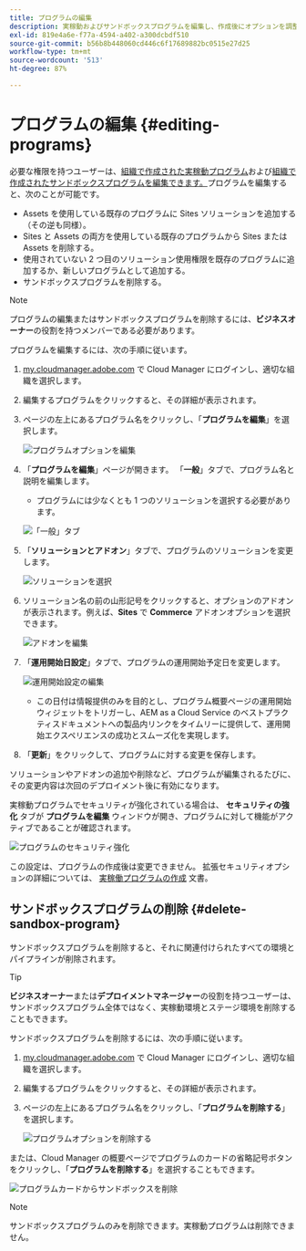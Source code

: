 ```yaml
---
title: プログラムの編集
description: 実稼動およびサンドボックスプログラムを編集し、作成後にオプションを調整する方法について説明します。
exl-id: 819e4a6e-f77a-4594-a402-a300dcbdf510
source-git-commit: b56b8b448060cd446c6f17689882bc0515e27d25
workflow-type: tm+mt
source-wordcount: '513'
ht-degree: 87%

---
```


# プログラムの編集 {#editing-programs}

必要な権限を持つユーザーは、[組織で作成された実稼動プログラム](creating-production-programs.md)および[組織で作成されたサンドボックスプログラムを編集できます。](creating-sandbox-programs.md)プログラムを編集すると、次のことが可能です。

* Assets を使用している既存のプログラムに Sites ソリューションを追加する（その逆も同様）。
* Sites と Assets の両方を使用している既存のプログラムから Sites または Assets を削除する。
* 使用されていない 2 つ目のソリューション使用権限を既存のプログラムに追加するか、新しいプログラムとして追加する。
* サンドボックスプログラムを削除する。

>[!NOTE]
>
>プログラムの編集またはサンドボックスプログラムを削除するには、**ビジネスオーナー**&#x200B;の役割を持つメンバーである必要があります。

プログラムを編集するには、次の手順に従います。

1. [my.cloudmanager.adobe.com](https://my.cloudmanager.adobe.com/) で Cloud Manager にログインし、適切な組織を選択します。

1. 編集するプログラムをクリックすると、その詳細が表示されます。

1. ページの左上にあるプログラム名をクリックし、「**プログラムを編集**」を選択します。

   ![プログラムオプションを編集](assets/edit-program-overview.png)

1. 「**プログラムを編集**」ページが開きます。 「**一般**」タブで、プログラム名と説明を編集します。

   * プログラムには少なくとも 1 つのソリューションを選択する必要があります。

   ![「一般」タブ](assets/edit-program-prod1.png)

1. 「**ソリューションとアドオン**」タブで、プログラムのソリューションを変更します。

   ![ソリューションを選択](assets/edit-prg.png)

1. ソリューション名の前の山形記号をクリックすると、オプションのアドオンが表示されます。例えば、**Sites** で **Commerce** アドオンオプションを選択できます。

   ![アドオンを編集](assets/edit-program-add-on.png)

1. 「**運用開始日設定**」タブで、プログラムの運用開始予定日を変更します。

   ![運用開始設定の編集](assets/edit-program-go-live.png)

   * この日付は情報提供のみを目的とし、プログラム概要ページの運用開始ウィジェットをトリガーし、AEM as a Cloud Service のベストプラクティスドキュメントへの製品内リンクをタイムリーに提供して、運用開始エクスペリエンスの成功とスムーズ化を実現します。

1. 「**更新**」をクリックして、プログラムに対する変更を保存します。

ソリューションやアドオンの追加や削除など、プログラムが編集されるたびに、その変更内容は次回のデプロイメント後に有効になります。

実稼動プログラムでセキュリティが強化されている場合は、 **セキュリティの強化** タブが **プログラムを編集** ウィンドウが開き、プログラムに対して機能がアクティブであることが確認されます。

![プログラムのセキュリティ強化](assets/edit-program-enhanced.png)

この設定は、プログラムの作成後は変更できません。 拡張セキュリティオプションの詳細については、 [実稼働プログラムの作成](creating-production-programs.md) 文書。

## サンドボックスプログラムの削除 {#delete-sandbox-program}

サンドボックスプログラムを削除すると、それに関連付けられたすべての環境とパイプラインが削除されます。

>[!TIP]
>
>**ビジネスオーナー**&#x200B;または&#x200B;**デプロイメントマネージャー**&#x200B;の役割を持つユーザーは、サンドボックスプログラム全体ではなく、実稼動環境とステージ環境を削除することもできます。

サンドボックスプログラムを削除するには、次の手順に従います。

1. [my.cloudmanager.adobe.com](https://my.cloudmanager.adobe.com/) で Cloud Manager にログインし、適切な組織を選択します。

1. 編集するプログラムをクリックすると、その詳細が表示されます。

1. ページの左上にあるプログラム名をクリックし、「**プログラムを削除する**」を選択します。

   ![プログラムオプションを削除する](assets/delete-sandbox1.png)

または、Cloud Manager の概要ページでプログラムのカードの省略記号ボタンをクリックし、「**プログラムを削除する**」を選択することもできます。

![プログラムカードからサンドボックスを削除](assets/delete-sandbox2.png)

>[!NOTE]
>
>サンドボックスプログラムのみを削除できます。実稼動プログラムは削除できません。

